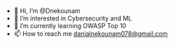 - 👋 Hi, I’m @Dnekounam
- 👀 I’m interested in Cybersecurity and ML
- 🌱 I’m currently learning OWASP Top 10
- 📫 How to reach me danialnekounam078@gmail.com

<!---
Dnekounam/Dnekounam is a ✨ special ✨ repository because its `README.md` (this file) appears on your GitHub profile.
You can click the Preview link to take a look at your changes.
--->

